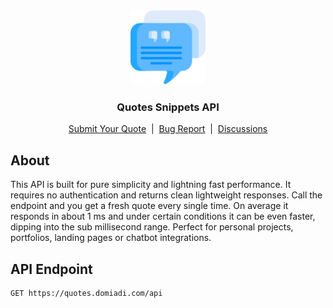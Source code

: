 <br />
<p align="center">
  <img src="https://raw.githubusercontent.com/Elcapitanoe/quotes-snippets-api/main/public/quotes.png" width="120px" />
</p>

<h3 align="center">Quotes Snippets API</h3>

<p align="center">
  <a href="https://quotes.domiadi.com"">Submit Your Quote</a>
  &nbsp;|&nbsp;
  <a href="https://github.com/Elcapitanoe/quotes-snippets-api/issues">Bug Report</a>
  &nbsp;|&nbsp;
  <a href="https://github.com/Elcapitanoe/quotes-snippets-api/discussions">Discussions</a>
</p>


## About
This API is built for pure simplicity and lightning fast performance. It requires no authentication and returns clean lightweight responses. Call the endpoint and you get a fresh quote every single time. On average it responds in about 1 ms and under certain conditions it can be even faster, dipping into the sub millisecond range. Perfect for personal projects, portfolios, landing pages or chatbot integrations.

## API Endpoint
```
GET https://quotes.domiadi.com/api
```
